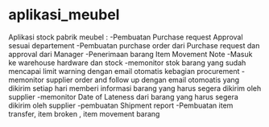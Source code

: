 # aplikasi_meubel
Aplikasi stock pabrik meubel :
-Pembuatan Purchase request Approval sesuai departement 
-Pembuatan purchase order dari Purchase request dan approval dari Manager
-Penerimaan barang Item Movement Note
-Masuk ke warehouse hardware dan stock
-memonitor stok barang yang sudah mencapai limit warning dengan email otomatis kebagian procurement
-memonitor supplier order and follow up dengan email otomoatis yang dikirim setiap hari memberi informasi barang yang harus segera dikirim oleh supplier
-memonitor Date of Lateness dari barang yang harus segera dikirim oleh supplier
-pembuatan Shipment report 
-Pembuatan item transfer, item broken , item movement barang
